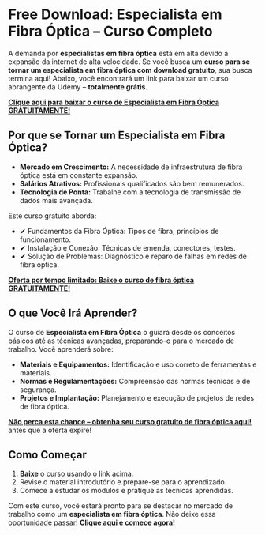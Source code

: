 # Free Download: Especialista em Fibra Óptica – Curso Completo

A demanda por **especialistas em fibra óptica** está em alta devido à expansão da internet de alta velocidade. Se você busca um **curso para se tornar um especialista em fibra óptica com download gratuito**, sua busca termina aqui! Abaixo, você encontrará um link para baixar um curso abrangente da Udemy – **totalmente grátis**.

[**Clique aqui para baixar o curso de Especialista em Fibra Óptica GRATUITAMENTE!**](https://udemywork.com/especialista-em-fibra-optica)

## Por que se Tornar um Especialista em Fibra Óptica?

*   **Mercado em Crescimento:** A necessidade de infraestrutura de fibra óptica está em constante expansão.
*   **Salários Atrativos:** Profissionais qualificados são bem remunerados.
*   **Tecnologia de Ponta:** Trabalhe com a tecnologia de transmissão de dados mais avançada.

Este curso gratuito aborda:

*   ✔ Fundamentos da Fibra Óptica: Tipos de fibra, princípios de funcionamento.
*   ✔ Instalação e Conexão: Técnicas de emenda, conectores, testes.
*   ✔ Solução de Problemas: Diagnóstico e reparo de falhas em redes de fibra óptica.

[**Oferta por tempo limitado: Baixe o curso de fibra óptica GRATUITAMENTE!**](https://udemywork.com/especialista-em-fibra-optica)

## O que Você Irá Aprender?

O curso de **Especialista em Fibra Óptica** o guiará desde os conceitos básicos até as técnicas avançadas, preparando-o para o mercado de trabalho. Você aprenderá sobre:

*   **Materiais e Equipamentos:** Identificação e uso correto de ferramentas e materiais.
*   **Normas e Regulamentações:** Compreensão das normas técnicas e de segurança.
*   **Projetos e Implantação:** Planejamento e execução de projetos de redes de fibra óptica.

[**Não perca esta chance – obtenha seu curso gratuito de fibra óptica aqui!**](https://udemywork.com/especialista-em-fibra-optica) antes que a oferta expire!

## Como Começar

1.  **Baixe** o curso usando o link acima.
2.  Revise o material introdutório e prepare-se para o aprendizado.
3.  Comece a estudar os módulos e pratique as técnicas aprendidas.

Com este curso, você estará pronto para se destacar no mercado de trabalho como um **especialista em fibra óptica**. Não deixe essa oportunidade passar! **[Clique aqui e comece agora!](https://udemywork.com/especialista-em-fibra-optica)**
